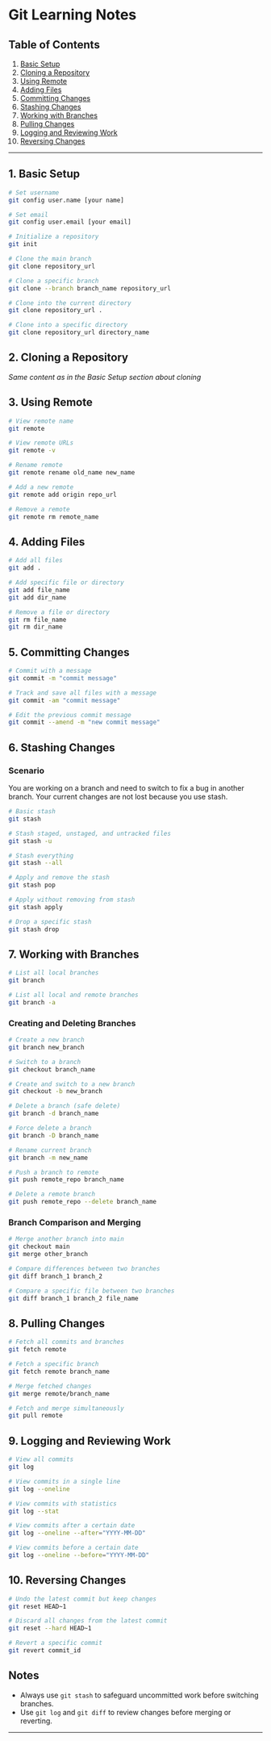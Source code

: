# Git Learning Notes

## Table of Contents

1. [Basic Setup](#1-basic-setup)
2. [Cloning a Repository](#2-cloning-a-repository)
3. [Using Remote](#3-using-remote)
4. [Adding Files](#4-adding-files)
5. [Committing Changes](#5-committing-changes)
6. [Stashing Changes](#6-stashing-changes)
7. [Working with Branches](#7-working-with-branches)
8. [Pulling Changes](#8-pulling-changes)
9. [Logging and Reviewing Work](#9-logging-and-reviewing-work)
10. [Reversing Changes](#10-reversing-changes)

---

## 1. Basic Setup

```bash
# Set username
git config user.name [your name]

# Set email
git config user.email [your email]

# Initialize a repository
git init

# Clone the main branch
git clone repository_url

# Clone a specific branch
git clone --branch branch_name repository_url

# Clone into the current directory
git clone repository_url .

# Clone into a specific directory
git clone repository_url directory_name
```

## 2. Cloning a Repository

_Same content as in the Basic Setup section about cloning_

## 3. Using Remote

```bash
# View remote name
git remote

# View remote URLs
git remote -v

# Rename remote
git remote rename old_name new_name

# Add a new remote
git remote add origin repo_url

# Remove a remote
git remote rm remote_name
```

## 4. Adding Files

```bash
# Add all files
git add .

# Add specific file or directory
git add file_name
git add dir_name

# Remove a file or directory
git rm file_name
git rm dir_name
```

## 5. Committing Changes

```bash
# Commit with a message
git commit -m "commit message"

# Track and save all files with a message
git commit -am "commit message"

# Edit the previous commit message
git commit --amend -m "new commit message"
```

## 6. Stashing Changes

### Scenario

You are working on a branch and need to switch to fix a bug in another branch. Your current changes are not lost because you use stash.

```bash
# Basic stash
git stash

# Stash staged, unstaged, and untracked files
git stash -u

# Stash everything
git stash --all

# Apply and remove the stash
git stash pop

# Apply without removing from stash
git stash apply

# Drop a specific stash
git stash drop
```

## 7. Working with Branches

```bash
# List all local branches
git branch

# List all local and remote branches
git branch -a
```

### Creating and Deleting Branches

```bash
# Create a new branch
git branch new_branch

# Switch to a branch
git checkout branch_name

# Create and switch to a new branch
git checkout -b new_branch

# Delete a branch (safe delete)
git branch -d branch_name

# Force delete a branch
git branch -D branch_name

# Rename current branch
git branch -m new_name

# Push a branch to remote
git push remote_repo branch_name

# Delete a remote branch
git push remote_repo --delete branch_name
```

### Branch Comparison and Merging

```bash
# Merge another branch into main
git checkout main
git merge other_branch

# Compare differences between two branches
git diff branch_1 branch_2

# Compare a specific file between two branches
git diff branch_1 branch_2 file_name
```

## 8. Pulling Changes

```bash
# Fetch all commits and branches
git fetch remote

# Fetch a specific branch
git fetch remote branch_name

# Merge fetched changes
git merge remote/branch_name

# Fetch and merge simultaneously
git pull remote
```

## 9. Logging and Reviewing Work

```bash
# View all commits
git log

# View commits in a single line
git log --oneline

# View commits with statistics
git log --stat

# View commits after a certain date
git log --oneline --after="YYYY-MM-DD"

# View commits before a certain date
git log --oneline --before="YYYY-MM-DD"
```

## 10. Reversing Changes

```bash
# Undo the latest commit but keep changes
git reset HEAD~1

# Discard all changes from the latest commit
git reset --hard HEAD~1

# Revert a specific commit
git revert commit_id
```

## Notes

- Always use `git stash` to safeguard uncommitted work before switching branches.
- Use `git log` and `git diff` to review changes before merging or reverting.

---

